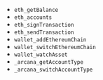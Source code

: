 * `eth_getBalance`
* `eth_accounts`
* `eth_signTransaction`
* `eth_sendTransaction`
* `wallet_addEthereumChain`
* `wallet_switchEthereumChain`
* `wallet_watchAsset`
* `_arcana_getAccountType`
* `_arcana_switchAccountType`